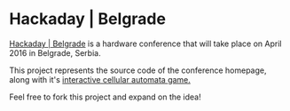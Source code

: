 # Hackaday | Belgrade 

<a href="https://hackaday.io/belgrade">Hackaday | Belgrade</a> is a hardware conference that will take place on April 2016 in Belgrade, Serbia.

This project represents the source code of the conference homepage, along with it's <a href="https://github.com/SupplyFrame/hackaday-belgrade/tree/master/public/belgrade/javascripts">interactive cellular automata game.</a>

Feel free to fork this project and expand on the idea!



